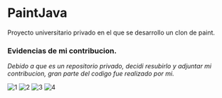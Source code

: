 # PaintJava
Proyecto universitario privado en el que se desarrollo un clon de paint.

### Evidencias de mi contribucion.

_Debido a que es un repositorio privado, decidi resubirlo y adjuntar mi contribucion, gran parte del codigo fue realizado por mi._

![1](https://user-images.githubusercontent.com/72985426/150725218-6cfc2885-e080-42c9-8a0c-00b8c0b59991.png)
![2](https://user-images.githubusercontent.com/72985426/150725219-648088ea-7150-432a-8046-ec553e2c107a.png)
![3](https://user-images.githubusercontent.com/72985426/150725215-7b475e69-e6a3-49a6-8da5-73dbcef9a548.png)
![4](https://user-images.githubusercontent.com/72985426/150725217-a3329c26-a9ae-43cd-9a37-71aa12ec2088.png)
